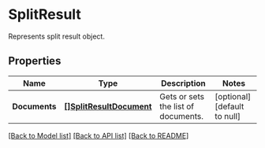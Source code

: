 # SplitResult
Represents split result object.

## Properties
Name | Type | Description | Notes
------------ | ------------- | ------------- | -------------
**Documents** | [**[]SplitResultDocument**](SplitResultDocument.md) | Gets or sets the list of documents. | [optional] [default to null]

[[Back to Model list]](../README.md#documentation-for-models) [[Back to API list]](../README.md#documentation-for-api-endpoints) [[Back to README]](../README.md)


